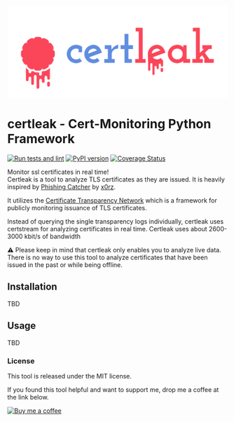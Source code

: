 [![certleak logo](https://raw.githubusercontent.com/d-Rickyy-b/certleak/master/docs/certleak_logo.png)](https://github.com/d-Rickyy-b/certleak)

# certleak - Cert-Monitoring Python Framework
[![Run tests and lint](https://github.com/d-Rickyy-b/certleak/workflows/Run%20tests%20and%20lint/badge.svg)](https://github.com/d-Rickyy-b/certleak/actions?query=workflow%3A%22Run+tests+and+lint%22)
[![PyPI version](https://badge.fury.io/py/certleak.svg)](https://badge.fury.io/py/certleak)
[![Coverage Status](https://coveralls.io/repos/github/d-Rickyy-b/certleak/badge.svg?branch=master)](https://coveralls.io/github/d-Rickyy-b/certleak?branch=master)

Monitor ssl certificates in real time!  
Certleak is a tool to analyze TLS certificates as they are issued.
It is heavily inspired by [Phishing Catcher](https://github.com/x0rz/phishing_catcher) by [x0rz](https://twitter.com/x0rz). 

It utilizes the [Certificate Transparency Network](https://www.certificate-transparency.org/what-is-ct) which is a framework for publicly monitoring issuance of TLS certificates.

Instead of querying the single transparency logs individually, certleak uses certstream for analyzing certificates in real time.
Certleak uses about 2600-3000 kbit/s of bandwidth 

⚠ Please keep in mind that certleak only enables you to analyze live data.
There is no way to use this tool to analyze certificates that have been issued in the past or while being offline.

## Installation
TBD

## Usage
TBD

### License
This tool is released under the MIT license.

If you found this tool helpful and want to support me, drop me a coffee at the link below.

[![Buy me a coffee](https://www.buymeacoffee.com/assets/img/custom_images/orange_img.png)](https://buymeacoffee.com/0rickyy0)
